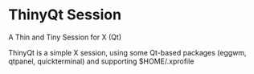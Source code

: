 ThinyQt Session
===============
A Thin and Tiny Session for X (Qt)

ThinyQt is a simple X session, using some Qt-based packages (eggwm, qtpanel, quickterminal) and supporting $HOME/.xprofile
